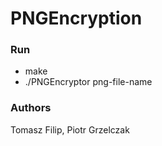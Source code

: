 # PNGEncryption

### Run
* make
* ./PNGEncryptor png-file-name

### Authors
Tomasz Filip,
Piotr Grzelczak
